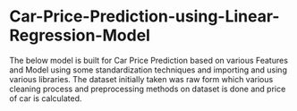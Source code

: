 # Car-Price-Prediction-using-Linear-Regression-Model
The below model is built for Car Price Prediction based on various Features and Model using some standardization techniques and importing and using various libraries. The dataset initially taken was raw form which various cleaning process and preprocessing methods on dataset is done and price of car is calculated.
